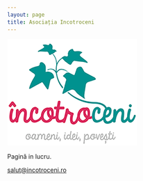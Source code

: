 ```yaml
---
layout: page
title: Asociația Incotroceni
---
```


![Logo](assets/images/logo.png)

Pagină in lucru.

[salut@incotroceni.ro](mailto:salut@incotroceni.ro)
